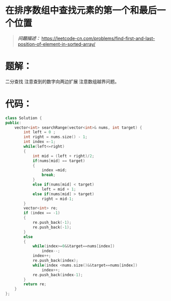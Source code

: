 # 在排序数组中查找元素的第一个和最后一个位置

> ***问题描述：***
>https://leetcode-cn.com/problems/find-first-and-last-position-of-element-in-sorted-array/  
 

# 题解：
二分查找  注意查到的数字向两边扩展 注意数组越界问题。

# 代码：
```C++
class Solution {
public:
    vector<int> searchRange(vector<int>& nums, int target) {
        int left = 0 ; 
        int right = nums.size() - 1;
        int index =-1;
        while(left<=right)
        {
            int mid = (left + right)/2;
            if(nums[mid] == target)
            {
                index =mid;
                break;
            }
            else if(nums[mid] < target)
                left = mid + 1;
            else if(nums[mid] > target)
                right = mid-1;
        }
        vector<int> re;
        if (index == -1)
        {
            re.push_back(-1);
            re.push_back(-1);
        }
        else
        {
            while(index>=0&&target==nums[index])
                index--;
            index++;
            re.push_back(index);
            while(index <nums.size()&&target==nums[index])
                index++;
            re.push_back(index-1);
        }
        return re;
    }
};
```